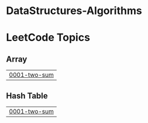 # DataStructures-Algorithms
<!---LeetCode Topics Start-->
# LeetCode Topics
## Array
|  |
| ------- |
| [0001-two-sum](https://github.com/jayakrishnan98/DataStructures-Algorithms/tree/master/0001-two-sum) |
## Hash Table
|  |
| ------- |
| [0001-two-sum](https://github.com/jayakrishnan98/DataStructures-Algorithms/tree/master/0001-two-sum) |
<!---LeetCode Topics End-->